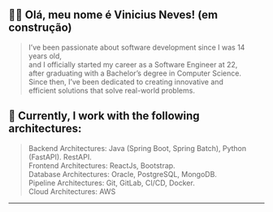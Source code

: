 ## :man_technologist: Olá, meu nome é <strong>Vinicius Neves! (em construção)</strong>

> I’ve been passionate about software development since I was 14 years old,  
> and I officially started my career as a Software Engineer at 22,  
> after graduating with a Bachelor’s degree in Computer Science.  
> Since then, I’ve been dedicated to creating innovative and  
> efficient solutions that solve real-world problems.

## 🚀 Currently, I work with the following architectures:

> Backend Architectures: Java (Spring Boot, Spring Batch), Python (FastAPI). RestAPI.  
> Frontend Architectures: ReactJs, Bootstrap.  
> Database Architectures: Oracle, PostgreSQL, MongoDB.  
> Pipeline Architectures: Git, GitLab, CI/CD, Docker.  
> Cloud Architectures: AWS  

----
